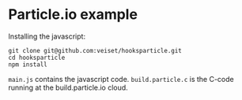 # Particle.io example

Installing the javascript:

```
git clone git@github.com:veiset/hooksparticle.git
cd hooksparticle
npm install
```

`main.js` contains the javascript code. `build.particle.c` is the C-code running at the build.particle.io cloud.
